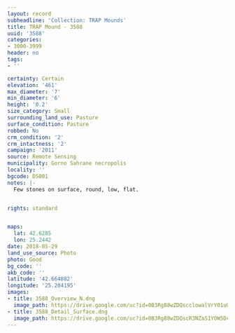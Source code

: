 ```yaml
---
layout: record
subheadline: 'Collection: TRAP Mounds'
title: TRAP Mound - 3588
uuid: '3588'
categories:
- 3000-3999
header: no
tags:
- ''

certainty: Certain
elevation: '461'
max_diameter: '7'
min_diameter: '6'
height: '0.2'
size_category: Small
surrounding_land_use: Pasture
surface_condition: Pasture
robbed: No
crm_condition: '2'
crm_intactness: '2'
campaign: '2011'
source: Remote Sensing
municipality: Gorno Sahrane necropolis
locality: ''
bgcode: DS001
notes: |-
  Few stones on surface, round, low, flat.


rights: standard


maps:
  lat: 42.6285
  lon: 25.2442
date: 2018-05-29
land_use_source: Photo
photo: Good
bg_code: ''
akb_code: ''
latitude: '42.664802'
longitude: '25.204195'
images:
- title: 3588_Overview_N.dng
  image_path: https://drive.google.com/uc?id=0B3Rg88wZDQscclowalVrY01uOUE
- title: 3588_Detail_Surface.dng
  image_path: https://drive.google.com/uc?id=0B3Rg88wZDQscR3NZaS1YOW5Dc3c
---
```

